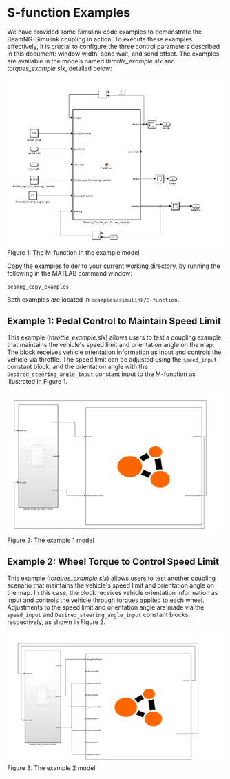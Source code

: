 # S-function Examples

We have provided some Simulink code examples to demonstrate the BeamNG-Simulink coupling in action. To execute these examples effectively, it is crucial to configure the three control parameters described in this document: window width, send wait, and send offset. The examples are available in the models named *throttle_example.slx* and *torques_example.slx*, detailed below:

![Figure 1: The controller function of the Simulink model](../../media/m_function.png)
    Figure 1: The M-function in the example model


Copy the examples folder to your current working directory, by running the following in the MATLAB command window:

```
beamng_copy_examples
```

Both examples are located in `examples/simulink/S-function`.

## Example 1: Pedal Control to Maintain Speed Limit

This example (*throttle_example.slx*) allows users to test a coupling example that maintains the vehicle's speed limit and orientation angle on the map. The block receives vehicle orientation information as input and controls the vehicle via throttle. The speed limit can be adjusted using the `speed_input` constant block, and the orientation angle with the `Desired_steering_angle_input` constant input to the M-function as illustrated in Figure 1.

![Figure 2: The controller function of the Simulink model](../../media/throttle.png)
    Figure 2: The example 1 model 

## Example 2: Wheel Torque to Control Speed Limit

This example (*torques_example.slx*) allows users to test another coupling scenario that maintains the vehicle's speed limit and orientation angle on the map. In this case, the block receives vehicle orientation information as input and controls the vehicle through torques applied to each wheel. Adjustments to the speed limit and orientation angle are made via the `speed_input` and `Desired_steering_angle_input` constant blocks, respectively, as shown in Figure 3.


![Figure 2: The controller function of the Simulink model](../../media/torques.png)
    Figure 3: The example 2 model
